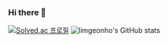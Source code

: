 ### Hi there 👋
[![Solved.ac
프로필](http://mazassumnida.wtf/api/v2/generate_badge?boj=ghlim909)](https://solved.ac/ghlim909)
![limgeonho's GitHub stats](https://github-readme-stats.vercel.app/api?username=ghlim909&show_icons=true&theme=radical)
<!--
**limgeonho/limgeonho** is a ✨ _special_ ✨ repository because its `README.md` (this file) appears on your GitHub profile.

Here are some ideas to get you started:

- 🔭 I’m currently working on ...
- 🌱 I’m currently learning ...
- 👯 I’m looking to collaborate on ...
- 🤔 I’m looking for help with ...
- 💬 Ask me about ...
- 📫 How to reach me: ...
- 😄 Pronouns: ...
- ⚡ Fun fact: ...
-->

